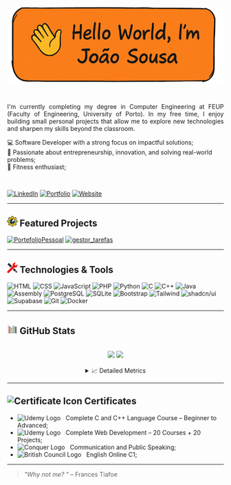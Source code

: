<!-- README.md para o perfil do GitHub -->

<p align="center">
  <img src="Images/banner.png" alt="Hello World, I'm João Sousa banner" width="1000"/>
</p>

<br>

<p align="justify">
  I'm currently completing my degree in Computer Engineering at FEUP (Faculty of Engineering, University of Porto).  
  In my free time, I enjoy building small personal projects that allow me to explore new technologies and sharpen my skills beyond the classroom.
</p>


💻 Software Developer with a strong focus on impactful solutions; <br>
🚀 Passionate about entrepreneurship, innovation, and solving real-world problems; <br>
💪 Fitness enthusiast;

<br>

[![LinkedIn](https://img.shields.io/badge/-LinkedIn-0077B5?style=for-the-badge&logo=linkedin&logoColor=white)](https://www.linkedin.com/in/joaosousaa)
[![Portfolio](https://img.shields.io/badge/-Portfolio-0d1117?style=for-the-badge&logo=github&logoColor=white)](https://github.com/JoaoSousa17?tab=repositories)
[![Website](https://img.shields.io/badge/-Website-A52A2A?style=for-the-badge&logo=firefox-browser&logoColor=white)](https://joaosousa.space/UnderConstruction.html)

---

## <img src="Images/icons/manutencao.png" alt="" width="24"/> Featured Projects

[![PortefolioPessoal](https://github-readme-stats.vercel.app/api/pin/?username=JoaoSousa17&repo=PortefolioPessoal&theme=codeSTACKr&cache_seconds=3600)](https://github.com/JoaoSousa17/PortefolioPessoal)
[![gestor_tarefas](https://github-readme-stats.vercel.app/api/pin/?username=JoaoSousa17&repo=Projeto_App_Gestor_Tarefas&theme=codeSTACKr&cache_seconds=3600)](https://github.com/JoaoSousa17/Projeto_App_Gestor_Tarefas)

---

## <img src="Images/icons/edit-tools-2.png" alt="" width="24"/> Technologies & Tools

![HTML](https://img.shields.io/badge/-HTML5-E34F26?style=for-the-badge&logo=html5&logoColor=white)
![CSS](https://img.shields.io/badge/-CSS3-1572B6?style=for-the-badge&logo=css3&logoColor=white)
![JavaScript](https://img.shields.io/badge/-JavaScript-F7DF1E?style=for-the-badge&logo=javascript&logoColor=black)
![PHP](https://img.shields.io/badge/-PHP-777BB4?style=for-the-badge&logo=php&logoColor=white)
![Python](https://img.shields.io/badge/-Python-3776AB?style=for-the-badge&logo=python&logoColor=white)
![C](https://img.shields.io/badge/-C-A8B9CC?style=for-the-badge&logo=c&logoColor=black)
![C++](https://img.shields.io/badge/-C++-00599C?style=for-the-badge&logo=c%2B%2B&logoColor=white)
![Java](https://img.shields.io/badge/-Java-007396?style=for-the-badge&logo=openjdk&logoColor=white)
![Assembly](https://img.shields.io/badge/-Assembly-6E4C13?style=for-the-badge&logo=assemblyscript&logoColor=white)
![PostgreSQL](https://img.shields.io/badge/-PostgreSQL-4169E1?style=for-the-badge&logo=postgresql&logoColor=white)
![SQLite](https://img.shields.io/badge/-SQLite-003B57?style=for-the-badge&logo=sqlite&logoColor=white)
![Bootstrap](https://img.shields.io/badge/-Bootstrap-7952B3?style=for-the-badge&logo=bootstrap&logoColor=white)
![Tailwind](https://img.shields.io/badge/-Tailwind%20CSS-06B6D4?style=for-the-badge&logo=tailwindcss&logoColor=white)
![shadcn/ui](https://img.shields.io/badge/-shadcn%2Fui-000000?style=for-the-badge&logoColor=white)
![Supabase](https://img.shields.io/badge/-Supabase-3ECF8E?style=for-the-badge&logo=supabase&logoColor=white)
![Git](https://img.shields.io/badge/-Git-F05032?style=for-the-badge&logo=git&logoColor=white)
![Docker](https://img.shields.io/badge/-Docker-2496ED?style=for-the-badge&logo=docker&logoColor=white)

---

## <img src="Images/icons/bar-chart.png" alt="" width="24"/> GitHub Stats
<br>
<div align="center">
  <img height="180em" src="https://github-readme-stats.vercel.app/api?username=JoaoSousa17&show_icons=true&theme=codeSTACKr&count_private=true"/>
  <img height="180em" src="https://github-readme-stats.vercel.app/api/top-langs/?username=JoaoSousa17&layout=compact&theme=codeSTACKr"/>
</div>

<br>

<details>
  <summary align="center">📈 Detailed Metrics</summary>

  <!-- Streak Stats -->
  ## <img src="Images/icons/fire.png" alt="" width="24"/> Streak Stats
  <div align="center">
    <img src="https://github-readme-streak-stats.herokuapp.com/?user=JoaoSousa17&theme=codeSTACKr" alt="Streak Stats" />
  </div>
  <br>

  <!-- Activity Graph -->
  ## <img src="Images/icons/online-activity.png" alt="" width="24"/> Activity Graph
  <div align="center">
    <img src="https://github-readme-activity-graph.vercel.app/graph?username=JoaoSousa17&theme=react-dark" alt="Activity Graph" />
  </div>
  <br>

  <!-- GitHub Trophies -->
  ## <img src="Images/icons/trophy.png" alt="" width="24"/> GitHub Trophies
  <div align="center">
    <img src="https://github-profile-trophy.vercel.app/?username=JoaoSousa17&theme=codeSTACKr&margin-w=10" alt="GitHub Trophies" />
  </div>

</details>

---

## <img src="https://static.vecteezy.com/system/resources/previews/000/330/928/original/vector-certificate-flat-icon.jpg" alt="Certificate Icon" width="24"/> Certificates

- <img src="https://encrypted-tbn0.gstatic.com/images?q=tbn:ANd9GcR7zmzguRUdNPxg-5ixP9ICiFXXiKx1gBAIKQ&s" alt="Udemy Logo" width="20"/> &nbsp; Complete C and C++ Language Course – Beginner to Advanced;
- <img src="https://encrypted-tbn0.gstatic.com/images?q=tbn:ANd9GcR7zmzguRUdNPxg-5ixP9ICiFXXiKx1gBAIKQ&s" alt="Udemy Logo" width="20"/> &nbsp; Complete Web Development – 20 Courses + 20 Projects;
- <img src="https://play-lh.googleusercontent.com/vAjAZezfFiuoH-HwXYivfNV6NTb7ae1F9T2pyoUJKCzhXHczmu9fpTdN-rpueCkYIw" alt="Conquer Logo" width="20"/> &nbsp; Communication and Public Speaking;
- <img src="https://encrypted-tbn0.gstatic.com/images?q=tbn:ANd9GcRPBelxIrRvwsB1BE_cPjcQmeutMglZ28c5iA&s" alt="British Council Logo" width="20"/> &nbsp; English Online C1;

---

> _"Why not me? "_ – Frances Tiafoe
